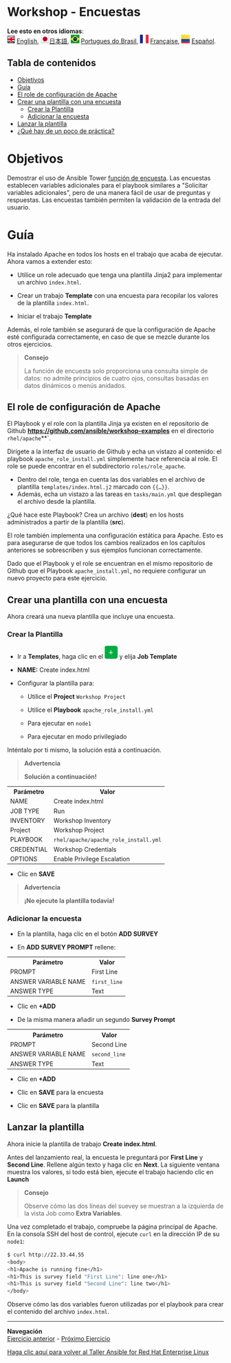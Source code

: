 # Workshop - Encuestas

**Lee esto en otros idiomas**:
<br>![uk](../images/uk.png) [English](README.md),  ![japan](../images/japan.png)[日本語](README.ja.md), ![brazil](../images/brazil.png) [Portugues do Brasil](README.pt-br.md), ![france](../images/fr.png) [Française](README.fr.md), ![Español](../images/col.png) [Español](README.es.md).

## Tabla de contenidos

* [Objetivos](#Objetivos)
* [Guía](#Guía)
* [El role de configuración de Apache](#El-role-de-configuración-de-Apache)
* [Crear una plantilla con una encuesta](#Crear-una-plantilla-con-una-encuesta)
   * [Crear la Plantilla](#Crear-la-Plantilla)
   * [Adicionar la encuesta](#adicionar-la-encuesta)
* [Lanzar la plantilla](#Lanzar-la-plantilla)
* [¿Qué hay de un poco de práctica?](#¿Qué-hay-de-un-poco-de-práctica)


# Objetivos

Demostrar el uso de Ansible Tower [función de encuesta](https://docs.ansible.com/ansible-tower/latest/html/userguide/job_templates.html-surveys). Las encuestas establecen variables adicionales para el playbook similares a "Solicitar variables adicionales", pero de una manera fácil de usar de preguntas y respuestas. Las encuestas también permiten la validación de la entrada del usuario.

# Guía

Ha instalado Apache en todos los hosts en el trabajo que acaba de ejecutar. Ahora vamos a extender esto:

- Utilice un role adecuado que tenga una plantilla Jinja2 para implementar un archivo `index.html`.

- Crear un trabajo **Template** con una encuesta para recopilar los valores de la plantilla `index.html`.

- Iniciar el trabajo **Template**

Además, el role también se asegurará de que la configuración de Apache esté configurada correctamente, en caso de que se mezcle durante los otros ejercicios.

> **Consejo**
>
> La función de encuesta solo proporciona una consulta simple de datos: no admite principios de cuatro ojos, consultas basadas en datos dinámicos o menús anidados.


## El role de configuración de Apache

El Playbook y el role con la plantilla Jinja ya existen en el repositorio de Github **https://github.com/ansible/workshop-examples** en el directorio `rhel/apache`**`.

  Dirígete a la interfaz de usuario de Github y echa un vistazo al contenido: el playbook `apache_role_install.yml` simplemente hace referencia al role. El role se puede encontrar en el subdirectorio `roles/role_apache`.

  - Dentro del role, tenga en cuenta las dos variables en el archivo de plantilla `templates/index.html.j2` marcado con `{{…​}}`\.
  - Además, echa un vistazo a las tareas en `tasks/main.yml` que despliegan el archivo desde la plantilla.

¿Qué hace este Playbook? Crea un archivo (**dest**) en los hosts administrados a partir de la plantilla (**src**).

El role también implementa una configuración estática para Apache. Esto es para asegurarse de que todos los cambios realizados en los capítulos anteriores se sobrescriben y sus ejemplos funcionan correctamente.

Dado que el Playbook y el role se encuentran en el mismo repositorio de Github que el Playbook `apache_install.yml`, no requiere configurar un nuevo proyecto para este ejercicio.

## Crear una plantilla con una encuesta

Ahora creará una nueva plantilla que incluye una encuesta.

### Crear la Plantilla

- Ir a **Templates**, haga clic en el ![plus](images/green_plus.png) y elija **Job Template**

- **NAME:** Create index.html

- Configurar la plantilla para:

    - Utilice el **Project** `Workshop Project`

    - Utilice el **Playbook** `apache_role_install.yml`

    - Para ejecutar en `node1`

    - Para ejecutar en modo privilegiado

Inténtalo por ti mismo, la solución está a continuación.


> **Advertencia**
>
> **Solución a continuación\!**

<table>
  <tr>
    <th>Parámetro</th>
    <th>Valor</th>
  </tr>
  <tr>
    <td>NAME</td>
    <td>Create index.html</td>
  </tr>
  <tr>
    <td>JOB TYPE</td>
    <td>Run</td>
  </tr>
  <tr>
    <td>INVENTORY</td>
    <td>Workshop Inventory</td>
  </tr>
  <tr>
    <td>Project</td>
    <td>Workshop Project</td>
  </tr>  
  <tr>
    <td>PLAYBOOK</td>
    <td><code>rhel/apache/apache_role_install.yml</code></td>
  </tr>
  <tr>
    <td>CREDENTIAL</td>
    <td>Workshop Credentials</td>
  </tr>
  <tr>
    <td>OPTIONS</td>
    <td>Enable Privilege Escalation</td>
  </tr>          
</table>

- Clic en **SAVE**

> **Advertencia**
>
> **¡No ejecute la plantilla todavía!**

### Adicionar la encuesta

- En la plantilla, haga clic en el botón **ADD SURVEY**

- En **ADD SURVEY PROMPT** rellene:

<table>
  <tr>
    <th>Parámetro</th>
    <th>Valor</th>
  </tr>
  <tr>
    <td>PROMPT</td>
    <td>First Line</td>
  </tr>
  <tr>
    <td>ANSWER VARIABLE NAME</td>
    <td><code>first_line</code></td>
  </tr>
  <tr>
    <td>ANSWER TYPE</td>
    <td>Text</td>
  </tr>         
</table>

- Clic en **+ADD**

- De la misma manera añadir un segundo **Survey Prompt**

<table>
  <tr>
    <th>Parámetro</th>
    <th>Valor</th>
  </tr>
  <tr>
    <td>PROMPT</td>
    <td>Second Line</td>
  </tr>
  <tr>
    <td>ANSWER VARIABLE NAME</td>
    <td><code>second_line</code></td>
  </tr>
  <tr>
    <td>ANSWER TYPE</td>
    <td>Text</td>
  </tr>         
</table>

- Clic en **+ADD**

- Clic en **SAVE** para la encuesta

- Clic en **SAVE** para la plantilla

## Lanzar la plantilla

Ahora inicie la plantilla de trabajo **Create index.html**.

Antes del lanzamiento real, la encuesta le preguntará por **First Line** y **Second Line**. Rellene algún texto y haga clic en **Next**. La siguiente ventana muestra los valores, si todo está bien, ejecute el trabajo haciendo clic en **Launch**

> **Consejo**
>
> Observe cómo las dos líneas del suevey se muestran a la izquierda de la vista Job como **Extra Variables**.

Una vez completado el trabajo, compruebe la página principal de Apache. En la consola SSH del host de control, ejecute `curl` en la dirección IP de su `node1`:

```bash
$ curl http://22.33.44.55
<body>
<h1>Apache is running fine</h1>
<h1>This is survey field "First Line": line one</h1>
<h1>This is survey field "Second Line": line two</h1>
</body>
```
Observe cómo las dos variables fueron utilizadas por el playbook para crear el contenido del archivo `index.html`.

----
**Navegación**
<br>
[Ejercicio anterior](../2.3-projects/README.es.md) - [Próximo Ejercicio](../2.5-rbac/README.es.md)


[Haga clic aquí para volver al Taller Ansible for Red Hat Enterprise Linux](../README.es.md#Sección-2---Ejercicios-de-Ansible-Tower)
